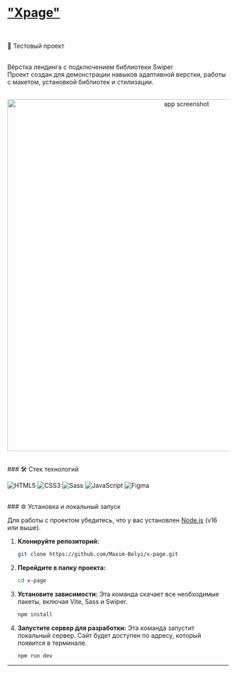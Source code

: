 <br>
<h1><a href="https://maxim-belyi.github.io/x-page/" target="_blank"> "Xpage" </a>
 </a> </h1>
<br>
<p>📝 Тестовый проект</p>
<br>
Вёрстка лендинга с подключением библиотеки Swiper</a>
<br>
Проект создан для демонстрации навыков адаптивной верстки, работы с макетом, установкой библиотек и стилизации.
<br>
<br>
<p align="center">
  <img src="src/x-page_title.avif" alt="app screenshot" width="800">
</p>
<br>
### 🛠️ Стек технологий

![HTML5](https://camo.githubusercontent.com/c587a3bc846443ec1d1675ad4dc630495fc7ec473e74cbce391552a9c53b857c/68747470733a2f2f696d672e736869656c64732e696f2f62616467652f2d48544d4c352d6f72616e67653f6c6f676f3d68746d6c35266c6f676f436f6c6f723d7768697465)
![CSS3](https://camo.githubusercontent.com/a5aeb17d7ec1bb24ff43862059cc5a97e3b60e4ff27057ed10ba4925603f9f0f/68747470733a2f2f696d672e736869656c64732e696f2f62616467652f2d435353332d626c75653f6c6f676f3d63737333266c6f676f436f6c6f723d7768697465)
![Sass](https://camo.githubusercontent.com/74d5655386be146493165f4b1e4a0b455621f62c3c6b256efe90895071bb2c3a/68747470733a2f2f696d672e736869656c64732e696f2f62616467652f2d534353532d4343363639393f6c6f676f3d73617373266c6f676f436f6c6f723d7768697465)
![JavaScript](https://camo.githubusercontent.com/b28dbfaba05bd8a8a5bb5c4750fc77e1d754f92e571ce10ada92ef061aa31780/68747470733a2f2f696d672e736869656c64732e696f2f62616467652f2d4a6176615363726970742d79656c6c6f773f6c6f676f3d6a617661736372697074266c6f676f436f6c6f723d626c61636b)
![Figma](https://camo.githubusercontent.com/43fdee2966c2dd2d6ca3f7d64be839aae57e6ae657ca660aee1cbd2499d89b91/68747470733a2f2f696d672e736869656c64732e696f2f62616467652f2d4669676d612d4632344531453f6c6f676f3d6669676d61266c6f676f436f6c6f723d7768697465)


<br>
### ⚙️ Установка и локальный запуск

Для работы с проектом убедитесь, что у вас установлен [Node.js](https://nodejs.org/ru/) (v16 или выше).

1.  **Клонируйте репозиторий:**
    ```bash
    git clone https://github.com/Maxim-Belyi/x-page.git
    ```

2.  **Перейдите в папку проекта:**
    ```bash
    cd x-page
    ```

3.  **Установите зависимости:**
    Эта команда скачает все необходимые пакеты, включая Vite, Sass и Swiper.
    ```bash
    npm install
    ```

4.  **Запустите сервер для разработки:**
    Эта команда запустит локальный сервер. Сайт будет доступен по адресу, который появится в терминале.
    ```bash
    npm run dev
    ```

---
